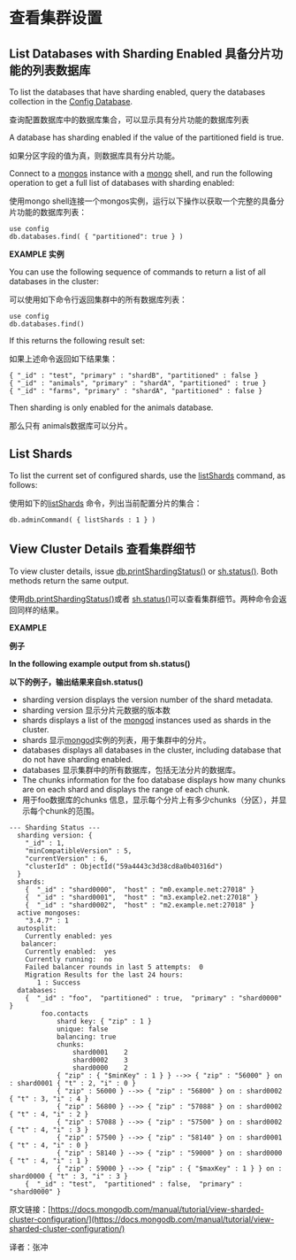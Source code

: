 # 查看集群设置

## List Databases with Sharding Enabled 具备分片功能的列表数据库

To list the databases that have sharding enabled, query the databases collection in the [Config Database](https://docs.mongodb.com/manual/reference/config-database/#std-label-config-database).

查询配置数据库中的数据库集合，可以显示具有分片功能的数据库列表

A database has sharding enabled if the value of the partitioned field is true.

如果分区字段的值为真，则数据库具有分片功能。

Connect to a [mongos](https://docs.mongodb.com/manual/reference/program/mongos/#mongodb-binary-bin.mongos) instance with a [mongo](https://docs.mongodb.com/manual/reference/program/mongo/#mongodb-binary-bin.mongo) shell, and run the following operation to get a full list of databases with sharding enabled:

使用mongo shell连接一个mongos实例，运行以下操作以获取一个完整的具备分片功能的数据库列表：

```text
use config
db.databases.find( { "partitioned": true } )
```

**EXAMPLE 实例**

You can use the following sequence of commands to return a list of all databases in the cluster:

可以使用如下命令行返回集群中的所有数据库列表：

```text
use config
db.databases.find()
```

If this returns the following result set:

如果上述命令返回如下结果集：

```text
{ "_id" : "test", "primary" : "shardB", "partitioned" : false }
{ "_id" : "animals", "primary" : "shardA", "partitioned" : true }
{ "_id" : "farms", "primary" : "shardA", "partitioned" : false }
```

Then sharding is only enabled for the animals database.

那么只有 animals数据库可以分片。

## List Shards

To list the current set of configured shards, use the [listShards](https://docs.mongodb.com/manual/reference/command/listShards/#mongodb-dbcommand-dbcmd.listShards) command, as follows:

使用如下的[listShards](https://docs.mongodb.com/manual/reference/command/listShards/#mongodb-dbcommand-dbcmd.listShards) 命令，列出当前配置分片的集合：

```text
db.adminCommand( { listShards : 1 } )
```

## View Cluster Details 查看集群细节

To view cluster details, issue [db.printShardingStatus\(\)](https://docs.mongodb.com/manual/reference/method/db.printShardingStatus/#mongodb-method-db.printShardingStatus) or [sh.status\(\)](https://docs.mongodb.com/manual/reference/method/sh.status/#mongodb-method-sh.status). Both methods return the same output.

使用[db.printShardingStatus\(\)](https://docs.mongodb.com/manual/reference/method/db.printShardingStatus/#mongodb-method-db.printShardingStatus)或者 [sh.status\(\)](https://docs.mongodb.com/manual/reference/method/sh.status/#mongodb-method-sh.status)可以查看集群细节。两种命令会返回同样的结果。

**EXAMPLE**

**例子**

**In the following example output from sh.status\(\)**

**以下的例子，输出结果来自sh.status\(\)**

* sharding version displays the version number of the shard metadata.
* sharding version 显示分片元数据的版本数
* shards displays a list of the [mongod](https://docs.mongodb.com/manual/reference/program/mongod/#mongodb-binary-bin.mongod) instances used as shards in the cluster.
* shards 显示[mongod](https://docs.mongodb.com/manual/reference/program/mongod/#mongodb-binary-bin.mongod)实例的列表，用于集群中的分片。
* databases displays all databases in the cluster, including database that do not have sharding enabled.
* databases 显示集群中的所有数据库，包括无法分片的数据库。
* The chunks information for the foo database displays how many chunks are on each shard and displays the range of each chunk.
* 用于foo数据库的chunks 信息，显示每个分片上有多少chunks（分区），并显示每个chunk的范围。

```text
--- Sharding Status ---
  sharding version: {
    "_id" : 1,
    "minCompatibleVersion" : 5,
    "currentVersion" : 6,
    "clusterId" : ObjectId("59a4443c3d38cd8a0b40316d")
  }
  shards:
    {  "_id" : "shard0000",  "host" : "m0.example.net:27018" }
    {  "_id" : "shard0001",  "host" : "m3.example2.net:27018" }
    {  "_id" : "shard0002",  "host" : "m2.example.net:27018" }
  active mongoses:
    "3.4.7" : 1
  autosplit:
    Currently enabled: yes
   balancer:
    Currently enabled:  yes
    Currently running:  no
    Failed balancer rounds in last 5 attempts:  0
    Migration Results for the last 24 hours:
       1 : Success
  databases:
    {  "_id" : "foo",  "partitioned" : true,  "primary" : "shard0000" }
        foo.contacts
            shard key: { "zip" : 1 }
            unique: false
            balancing: true
            chunks:
                shard0001    2
                shard0002    3
                shard0000    2
            { "zip" : { "$minKey" : 1 } } -->> { "zip" : "56000" } on : shard0001 { "t" : 2, "i" : 0 }
            { "zip" : 56000 } -->> { "zip" : "56800" } on : shard0002 { "t" : 3, "i" : 4 }
            { "zip" : 56800 } -->> { "zip" : "57088" } on : shard0002 { "t" : 4, "i" : 2 }
            { "zip" : 57088 } -->> { "zip" : "57500" } on : shard0002 { "t" : 4, "i" : 3 }
            { "zip" : 57500 } -->> { "zip" : "58140" } on : shard0001 { "t" : 4, "i" : 0 }
            { "zip" : 58140 } -->> { "zip" : "59000" } on : shard0000 { "t" : 4, "i" : 1 }
            { "zip" : 59000 } -->> { "zip" : { "$maxKey" : 1 } } on : shard0000 { "t" : 3, "i" : 3 }
    {  "_id" : "test",  "partitioned" : false,  "primary" : "shard0000" }
```

原文链接：[https://docs.mongodb.com/manual/tutorial/view-sharded-cluster-configuration/](https://docs.mongodb.com/manual/tutorial/view-sharded-cluster-configuration/)

译者：张冲


